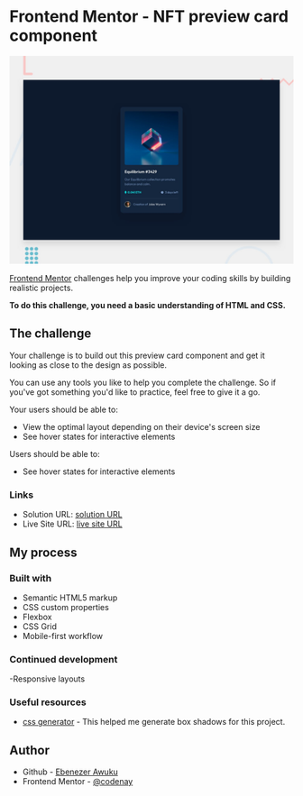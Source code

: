 # Frontend Mentor - NFT preview card component

![Design preview for the NFT preview card component coding challenge](./design/desktop-preview.jpg)



[Frontend Mentor](https://www.frontendmentor.io) challenges help you improve your coding skills by building realistic projects.

**To do this challenge, you need a basic understanding of HTML and CSS.**

## The challenge

Your challenge is to build out this preview card component and get it looking as close to the design as possible.

You can use any tools you like to help you complete the challenge. So if you've got something you'd like to practice, feel free to give it a go.

Your users should be able to:

- View the optimal layout depending on their device's screen size
- See hover states for interactive elements

Users should be able to:

- See hover states for interactive elements


### Links

- Solution URL: [solution URL](https://github.com/codenay/nft-preview-card-component-main.git)
- Live Site URL: [live site URL](https://codenay.github.io/order-summary-component-main/)

## My process

### Built with

- Semantic HTML5 markup
- CSS custom properties
- Flexbox
- CSS Grid
- Mobile-first workflow

### Continued development

-Responsive layouts

### Useful resources

- [css generator](https://cssgenerator.org/box-shadow-css-generator.html) - This helped me generate box shadows for this project.

## Author

- Github - [Ebenezer Awuku](https://github.com/codenay)
- Frontend Mentor - [@codenay](https://www.frontendmentor.io/profile/codenay)
